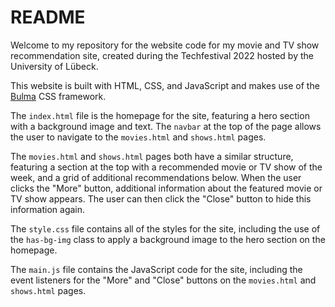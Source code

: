 # README

Welcome to my repository for the website code for my movie and TV show recommendation site, created during the Techfestival 2022 hosted by the University of Lübeck.

This website is built with HTML, CSS, and JavaScript and makes use of the [Bulma](https://bulma.io/) CSS framework.

The `index.html` file is the homepage for the site, featuring a hero section with a background image and text. The `navbar` at the top of the page allows the user to navigate to the `movies.html` and `shows.html` pages.

The `movies.html` and `shows.html` pages both have a similar structure, featuring a section at the top with a recommended movie or TV show of the week, and a grid of additional recommendations below. When the user clicks the "More" button, additional information about the featured movie or TV show appears. The user can then click the "Close" button to hide this information again.

The `style.css` file contains all of the styles for the site, including the use of the `has-bg-img` class to apply a background image to the hero section on the homepage.

The `main.js` file contains the JavaScript code for the site, including the event listeners for the "More" and "Close" buttons on the `movies.html` and `shows.html` pages.
